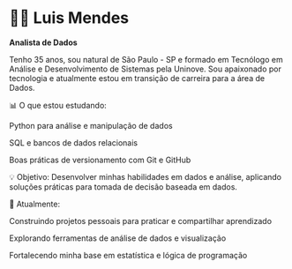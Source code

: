 # 🧑‍💻 Luis Mendes

**Analista de Dados**

Tenho 35 anos, sou natural de São Paulo - SP e formado em Tecnólogo em Análise e Desenvolvimento de Sistemas pela Uninove.
Sou apaixonado por tecnologia e atualmente estou em transição de carreira para a área de Dados.

📊 O que estou estudando:

Python para análise e manipulação de dados

SQL e bancos de dados relacionais

Boas práticas de versionamento com Git e GitHub


💡 Objetivo:
Desenvolver minhas habilidades em dados e análise, aplicando soluções práticas para tomada de decisão baseada em dados.


🌱 Atualmente:

Construindo projetos pessoais para praticar e compartilhar aprendizado

Explorando ferramentas de análise de dados e visualização

Fortalecendo minha base em estatística e lógica de programação
